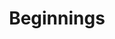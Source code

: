 ---
layout: post
title:  "Beginnings"
image0: https://farm4.staticflickr.com/3932/15245726090_2d369ab6cf_b.jpg
image1:
image2:
thumbnail: https://farm6.staticflickr.com/5579/15197499536_83f4de0bbc_n.jpg
dimensionX: 39.5"
dimensionY: 16"
dimensionZ: 4.5"
materials: Walnut, Maple, Copper
price: $925
---